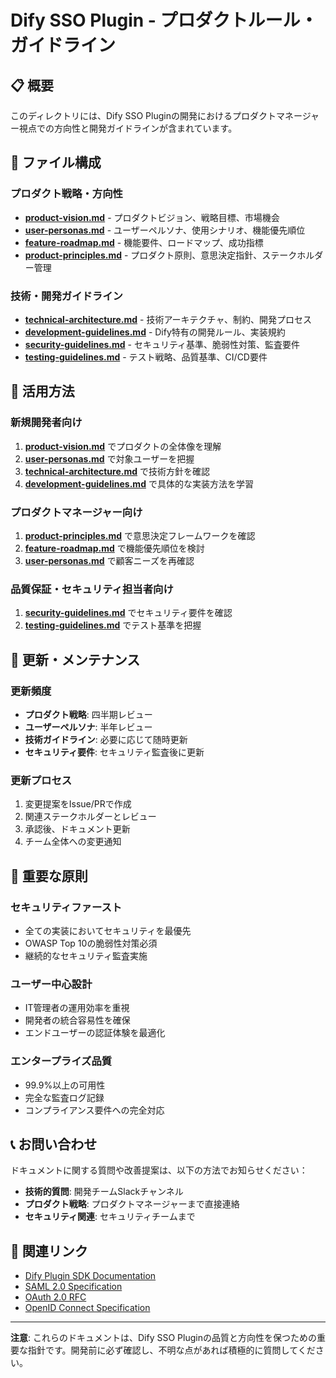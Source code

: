 # Dify SSO Plugin - プロダクトルール・ガイドライン

## 📋 概要

このディレクトリには、Dify SSO Pluginの開発におけるプロダクトマネージャー視点での方向性と開発ガイドラインが含まれています。

## 📁 ファイル構成

### プロダクト戦略・方向性
- **[product-vision.md](./product-vision.md)** - プロダクトビジョン、戦略目標、市場機会
- **[user-personas.md](./user-personas.md)** - ユーザーペルソナ、使用シナリオ、機能優先順位
- **[feature-roadmap.md](./feature-roadmap.md)** - 機能要件、ロードマップ、成功指標
- **[product-principles.md](./product-principles.md)** - プロダクト原則、意思決定指針、ステークホルダー管理

### 技術・開発ガイドライン
- **[technical-architecture.md](./technical-architecture.md)** - 技術アーキテクチャ、制約、開発プロセス
- **[development-guidelines.md](./development-guidelines.md)** - Dify特有の開発ルール、実装規約
- **[security-guidelines.md](./security-guidelines.md)** - セキュリティ基準、脆弱性対策、監査要件
- **[testing-guidelines.md](./testing-guidelines.md)** - テスト戦略、品質基準、CI/CD要件

## 🎯 活用方法

### 新規開発者向け
1. **[product-vision.md](./product-vision.md)** でプロダクトの全体像を理解
2. **[user-personas.md](./user-personas.md)** で対象ユーザーを把握
3. **[technical-architecture.md](./technical-architecture.md)** で技術方針を確認
4. **[development-guidelines.md](./development-guidelines.md)** で具体的な実装方法を学習

### プロダクトマネージャー向け
1. **[product-principles.md](./product-principles.md)** で意思決定フレームワークを確認
2. **[feature-roadmap.md](./feature-roadmap.md)** で機能優先順位を検討
3. **[user-personas.md](./user-personas.md)** で顧客ニーズを再確認

### 品質保証・セキュリティ担当者向け
1. **[security-guidelines.md](./security-guidelines.md)** でセキュリティ要件を確認
2. **[testing-guidelines.md](./testing-guidelines.md)** でテスト基準を把握

## 🔄 更新・メンテナンス

### 更新頻度
- **プロダクト戦略**: 四半期レビュー
- **ユーザーペルソナ**: 半年レビュー
- **技術ガイドライン**: 必要に応じて随時更新
- **セキュリティ要件**: セキュリティ監査後に更新

### 更新プロセス
1. 変更提案をIssue/PRで作成
2. 関連ステークホルダーとレビュー
3. 承認後、ドキュメント更新
4. チーム全体への変更通知

## 🎪 重要な原則

### セキュリティファースト
- 全ての実装においてセキュリティを最優先
- OWASP Top 10の脆弱性対策必須
- 継続的なセキュリティ監査実施

### ユーザー中心設計
- IT管理者の運用効率を重視
- 開発者の統合容易性を確保
- エンドユーザーの認証体験を最適化

### エンタープライズ品質
- 99.9%以上の可用性
- 完全な監査ログ記録
- コンプライアンス要件への完全対応

## 📞 お問い合わせ

ドキュメントに関する質問や改善提案は、以下の方法でお知らせください：

- **技術的質問**: 開発チームSlackチャンネル
- **プロダクト戦略**: プロダクトマネージャーまで直接連絡
- **セキュリティ関連**: セキュリティチームまで

## 🔗 関連リンク

- [Dify Plugin SDK Documentation](https://docs.dify.ai/plugins)
- [SAML 2.0 Specification](https://docs.oasis-open.org/security/saml/v2.0/)
- [OAuth 2.0 RFC](https://tools.ietf.org/html/rfc6749)
- [OpenID Connect Specification](https://openid.net/connect/)

---

**注意**: これらのドキュメントは、Dify SSO Pluginの品質と方向性を保つための重要な指針です。開発前に必ず確認し、不明な点があれば積極的に質問してください。 